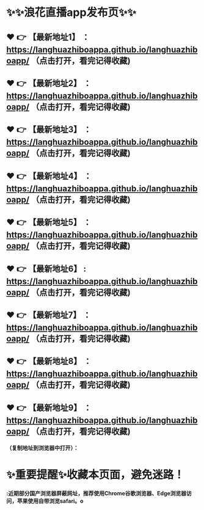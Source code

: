 # :sparkles::sparkles:浪花直播app发布页:sparkles::sparkles:

 :heart: :point_right: 【最新地址1】 ：https://langhuazhiboappa.github.io/langhuazhiboapp/ （点击打开，看完记得收藏)
 ------
 :heart: :point_right: 【最新地址2】 ：https://langhuazhiboappa.github.io/langhuazhiboapp/ （点击打开，看完记得收藏)
 ------
 :heart: :point_right: 【最新地址3】 ：https://langhuazhiboappa.github.io/langhuazhiboapp/   （点击打开，看完记得收藏)
 ------
 :heart: :point_right: 【最新地址4】 ：https://langhuazhiboappa.github.io/langhuazhiboapp/  （点击打开，看完记得收藏)
 ------
 :heart: :point_right: 【最新地址5】 ：https://langhuazhiboappa.github.io/langhuazhiboapp/  （点击打开，看完记得收藏)
 ------
 :heart: :point_right: 【最新地址6】 : https://langhuazhiboappa.github.io/langhuazhiboapp/  （点击打开，看完记得收藏)
 ------
 :heart: :point_right: 【最新地址7】 ：https://langhuazhiboappa.github.io/langhuazhiboapp/  （点击打开，看完记得收藏)
 ------
 :heart: :point_right: 【最新地址8】 ：https://langhuazhiboappa.github.io/langhuazhiboapp/ （点击打开，看完记得收藏)
 ------
 :heart: :point_right: 【最新地址9】 ：https://langhuazhiboappa.github.io/langhuazhiboapp/  （点击打开，看完记得收藏)
  ------

  
#### （复制地址到浏览器中打开）：
# :sparkles:重要提醒:sparkles:收藏本页面，避免迷路！
#### :近期部分国产浏览器屏蔽网址，推荐使用Chrome谷歌浏览器、Edge浏览器访问，苹果使用自带浏览safari。o
